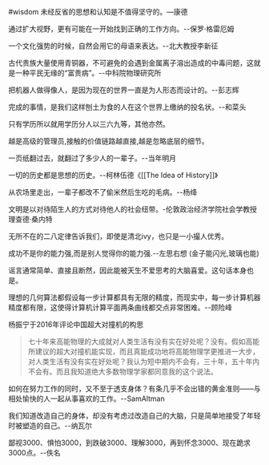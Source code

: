 #wisdom 
未经反省的思想和认知是不值得坚守的。—康德

通过扩大视野，更有可能在一开始找到正确的工作方向。--保罗·格雷厄姆


一个文化强势的时候，自然会用它的母语来表达。--北大教授李新征

古代贵族大量使用青铜器，不可避免的会遇到金属离子溶出造成的中毒问题，这就是一种平民无缘的“富贵病”。--中科院物理研究所

把机器人做得像人，是因为现在的世界一直是为人形态而设计的。--彭志辉

完成的事情，是我们这样刨土为食的人在这个世界上缴纳的投名状。--和菜头

只有学历所以就用学历分人以三六九等，其他亦然。

越是高级的管理员,接触的价值链路越直接,越是忽略底层的细节。

一页纸翻过去，就翻过了多少人的一辈子。--当年明月

一切的历史都是思想的历史。--柯林伍德《[[The Idea of History]]》

从农场里走出，一辈子都改不了偷米然后生吃的毛病。--杨绛

文明是以对待陌生人的方式对待他人的社会纽带。-伦敦政治经济学院社会学教授理查德·桑内特
   
无所不在的二八定律告诉我们，即使是清北ivy，也只是一小撮人优秀。


成功不是你的能力强,而是别人觉得你的能力强.--左思右想
(金子能闪光,玻璃也能)

谣言通常简单、直接且断然，因此能被天生不爱思考的大脑喜爱。这句话本身也是。

理想的几何算法都假设每一步计算都具有无限的精度，而现实中，每一步计算机器精度都有限，这使得计算机计算平面两条曲线都交点非常困难。--顾险峰

杨振宁于2016年评论中国超大对撞机的构思
>七十年来高能物理的大成就对人类生活有没有实在好处呢？没有。假如高能所建议的超大对撞机能实现，而且真能成功地将高能物理学更推进一大步，对人类生活有没有实在好处呢？我认为短中期内不会有，三十年，五十年内不会有。而且我知道绝大多数物理学家都同意我的这个说法。

如何在努力工作的同时，又不至于透支身体？有条几乎不会出错的黄金准则——与相处愉快的人一起从事喜欢的工作。--SamAltman

我们知道改造自己的身体，却没有考虑过改造自己的大脑，只是简单地接受了年轻时被塑造的自己。--纳瓦尔

鄙视3000、惧怕3000，到跌破3000、理解3000，再到怀念3000、现在跪求3000点。--佚名